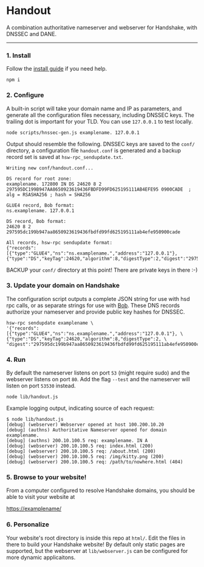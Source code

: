 # Handout

A combination authoritative nameserver and webserver for Handshake, with DNSSEC and DANE.

---


### 1. Install

Follow the [install guide](INSTALL.md) if you need help.

```
npm i
```

### 2. Configure

A built-in script will take your domain name and IP as parameters, and generate
all the configuration files necessary, including DNSSEC keys. The trailing dot
is important for your TLD. You can use `127.0.0.1` to test locally.

```
node scripts/hnssec-gen.js examplename. 127.0.0.1
```

Output should resemble the following. DNSSEC keys are saved to the `conf/` directory,
a configuration file `handout.conf` is generated and a backup record set is saved
at `hsw-rpc_sendupdate.txt`.

```
Writing new conf/handout.conf...

DS record for root zone:
examplename. 172800 IN DS 24620 8 2 297595DC199B947AA8650923619436FBDFD99FD625195111AB4EFE95 0900CADE  ; alg = RSASHA256 ; hash = SHA256

GLUE4 record, Bob format:
ns.examplename. 127.0.0.1

DS record, Bob format:
24620 8 2 297595dc199b947aa8650923619436fbdfd99fd625195111ab4efe950900cade

All records, hsw-rpc sendupdate format:
{"records":[{"type":"GLUE4","ns":"ns.examplename.","address":"127.0.0.1"},{"type":"DS","keyTag":24620,"algorithm":8,"digestType":2,"digest":"297595dc199b947aa8650923619436fbdfd99fd625195111ab4efe950900cade"}]}
```

BACKUP your `conf/` directory at this point! There are private keys in there :-)

### 3. Update your domain on Handshake

The configuration script outputs a complete JSON string for use with hsd rpc calls,
or as separate strings for use with [Bob](https://github.com/kyokan/bob-wallet).
These DNS records authorize your nameserver and provide public key hashes for DNSSEC.

```
hsw-rpc sendupdate examplename \
'{"records":[{"type":"GLUE4","ns":"ns.examplename.","address":"127.0.0.1"}, \
{"type":"DS","keyTag":24620,"algorithm":8,"digestType":2, \
"digest":"297595dc199b947aa8650923619436fbdfd99fd625195111ab4efe950900cade"}]}'
```

### 4. Run

By default the nameserver listens on port `53` (might require sudo) and the webserver
listens on port `80`. Add the flag `--test` and the nameserver will listen on port `53530`
instead.

```
node lib/handout.js
```

Example logging output, indicating source of each request:

```
$ node lib/handout.js 
[debug] (webserver) Webserver opened at host 100.200.10.20
[debug] (authns) Authoritative Nameserver opened for domain examplename.
[debug] (authns) 200.10.100.5 req: examplename. IN A
[debug] (webserver) 200.10.100.5 req: index.html (200)
[debug] (webserver) 200.10.100.5 req: /about.html (200)
[debug] (webserver) 200.10.100.5 req: /img/kitty.png (200)
[debug] (webserver) 200.10.100.5 req: /path/to/nowhere.html (404)
```

### 5. Browse to your website!

From a computer configured to resolve Handshake domains, you should be able to visit your website at

[https://examplename/](https://examplename/)

### 6. Personalize

Your website's root directory is inside this repo at `html/`. Edit the files in there to build your Handshake website!
By default only static pages are supported, but the webserver at `lib/webserver.js` can be configured for more dynamic applicaitons.

